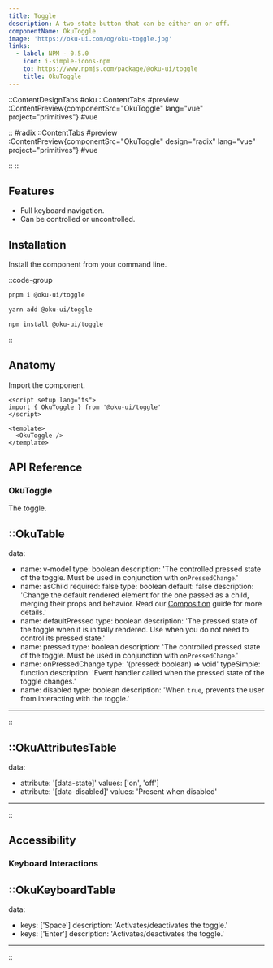 ```yaml
---
title: Toggle
description: A two-state button that can be either on or off.
componentName: OkuToggle
image: 'https://oku-ui.com/og/oku-toggle.jpg'
links:
  - label: NPM - 0.5.0
    icon: i-simple-icons-npm
    to: https://www.npmjs.com/package/@oku-ui/toggle
    title: OkuToggle
---
```


::ContentDesignTabs
#oku
::ContentTabs
#preview
:ContentPreview{componentSrc="OkuToggle" lang="vue" project="primitives"}
#vue
<!-- Autodocs{src="/primitives/OkuToggle/index.vue" lang="vue"} -->
::
#radix
::ContentTabs
#preview
:ContentPreview{componentSrc="OkuToggle" design="radix" lang="vue" project="primitives"}
#vue
<!-- Autodocs{src="/primitives/OkuToggle/radix.vue" lang="vue"} -->
::
::

## Features
- Full keyboard navigation.
- Can be controlled or uncontrolled.



## Installation

Install the component from your command line.


::code-group

```sh [pnpm]
pnpm i @oku-ui/toggle
```

```bash [yarn]
yarn add @oku-ui/toggle
```

```bash [npm]
npm install @oku-ui/toggle
```

::


## Anatomy

Import the component.

```vue
<script setup lang="ts">
import { OkuToggle } from '@oku-ui/toggle'
</script>

<template>
  <OkuToggle />
</template>
```

## API Reference

### OkuToggle
The toggle.

::OkuTable
---
data:
  - name: v-model
    type: boolean
    description: 'The controlled pressed state of the toggle. Must be used in conjunction with `onPressedChange`.'
  - name: asChild
    required: false
    type: boolean
    default: false
    description: 'Change the default rendered element for the one passed as a child, merging their props and behavior. Read our [Composition](../guides/composition) guide for more details.'
  - name: defaultPressed
    type: boolean
    description: 'The pressed state of the toggle when it is initially rendered. Use when you do not need to control its pressed state.'
  - name: pressed
    type: boolean
    description: 'The controlled pressed state of the toggle. Must be used in conjunction with `onPressedChange`.'
  - name: onPressedChange
    type: '(pressed: boolean) => void'
    typeSimple: function
    description: 'Event handler called when the pressed state of the toggle changes.'
  - name: disabled
    type: boolean
    description: 'When `true`, prevents the user from interacting with the toggle.'
---
::

::OkuAttributesTable
---
data:
  - attribute: '[data-state]'
    values: ['on', 'off']
  - attribute: '[data-disabled]'
    values: 'Present when disabled'
---
::



## Accessibility
### Keyboard Interactions

::OkuKeyboardTable
---
data:
  - keys: ['Space']
    description: 'Activates/deactivates the toggle.'
  - keys: ['Enter']
    description: 'Activates/deactivates the toggle.'
---
::
